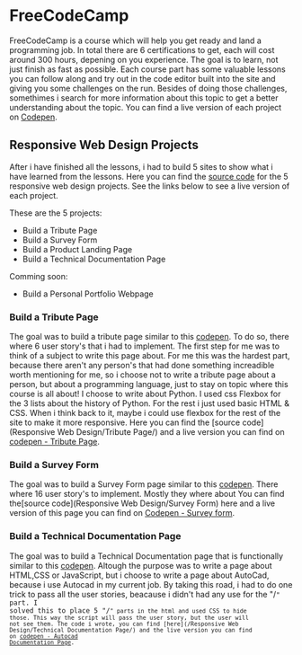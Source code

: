 # FreeCodeCamp
FreeCodeCamp is a course which will help you get ready and land a programming job.
In total there are 6 certifications to get, each will cost around 300 hours, depening on you experience.
The goal is to learn, not just finish as fast as possible.
Each course part has some valuable lessons you can follow along and try out in the code editor built into the site and giving you some challenges on the run. Besides of doing those challenges, somethimes i search for more information about this topic to get a better understanding about the topic.
You can find a live version of each project on [Codepen](https://codepen.io/Yovvel/).


## Responsive Web Design Projects
After i have finished all the lessons, i had to build 5 sites to show what i have learned from the lessons.
Here you can find the [source code](https://github.com/Yovvel/FreeCodeCamp/tree/fileReplacement/Responsive%20Web%20Design) for the 5 responsive web design projects. See the links below to see a live version of each project.

These are the 5 projects:
  * Build a Tribute Page
  * Build a Survey Form
  * Build a Product Landing Page
  * Build a Technical Documentation Page

  Comming soon:
  * Build a Personal Portfolio Webpage

### Build a Tribute Page
  The goal was to build a tribute page similar to this [codepen](https://codepen.io/freeCodeCamp/full/zNqgVx).
  To do so, there where 6 user story's that i had to implement.
  The first step for me was to think of a subject to write this page about. For me this was the hardest part, because there aren't any person's that had done something increadible worth mentioning for me, so i choose not to write a tribute page about a person, but about a programming language, just to stay on topic where this course is all about! I choose to write about Python.
  I used css Flexbox for the 3 lists about the history of Python. For the rest i just used basic HTML & CSS. When i think back to it, maybe i could use flexbox for the rest of the site to make it more responsive.
 Here you can find the [source code](Responsive Web Design/Tribute Page/) and a live version you can find on [codepen - Tribute Page](https://codepen.io/Yovvel/full/BvVXLV).

### Build a Survey Form
 The goal was to build a Survey Form page similar to this [codepen](https://codepen.io/freeCodeCamp/full/VPaoNP).
 There where 16 user story's to implement. Mostly they where about
 You can find the[source code](Responsive Web Design/Survey Form) here and a live version of this page you can find on [Codepen - Survey form](https://codepen.io/Yovvel/pen/OrawJr).

### Build a Technical Documentation Page
  The goal was to build a Technical Documentation page that is functionally similar to this [codepen](https://codepen.io/freeCodeCamp/full/NdrKKL).
  Altough the purpose was to write a page about HTML,CSS or JavaScript, but i choose to write a page about AutoCad, because i use Autocad in my current job.
  By taking this road, i had to do one trick to pass all the user stories, beacause i didn't had any use for the "/<code>" part. I solved this to place 5 "/<code>" parts in the html and used CSS to hide those. This way the script will pass the user story, but the user will not see them.
  The code i wrote, you can find [here](/Responsive Web Design/Technical Documentation Page/) and the live version you can find on [codepen - Autocad Documentation Page](https://codepen.io/Yovvel/pen/NJNQed).
